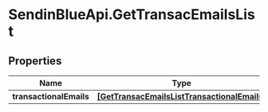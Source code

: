 # SendinBlueApi.GetTransacEmailsList

## Properties
Name | Type | Description | Notes
------------ | ------------- | ------------- | -------------
**transactionalEmails** | [**[GetTransacEmailsListTransactionalEmails]**](GetTransacEmailsListTransactionalEmails.md) |  | [optional] 


